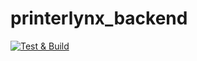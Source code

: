 # printerlynx_backend
[![Test & Build](https://github.com/dominiquekleeven/printerlynx_core_backend/actions/workflows/rust-build-test.yml/badge.svg)](https://github.com/dominiquekleeven/printerlynx_core_backend/actions/workflows/rust-build-test.yml)
